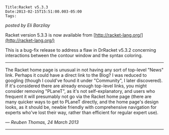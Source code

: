
    Title:Racket v5.3.3
    Date:2013-02-15T15:51:00.003-05:00
    Tags:

*posted by Eli Barzilay*

Racket version 5.3.3 is now available from
[http://racket-lang.org/](http://racket-lang.org/)

This is a bug-fix release to address a flaw in DrRacket v5.3.2
concerning interactions between the contour window and the syntax
coloring.



<!-- more -->



* * *

The Racket home page is unusual in not having any sort of top-level "News" link. Perhaps it could have a direct link to the Blog? I was reduced to googling (though I could've found it under "Community", I later discovered). If it's considered there are already enough top-level links, you might consider removing "PLaneT", as it's not self-explanatory, and users who frequent it will presumably not go via the Racket home page (there are many quicker ways to get to PLaneT directly, and the home page's design looks, as it should be, newbie friendly with comprehensive navigation for experts who've lost their way, rather than efficient for regular expert use).

— *Reuben Thomas, 24 March 2013*

* * *

